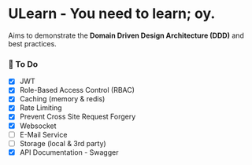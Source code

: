
# ULearn - You need to learn; oy.

Aims to demonstrate the **Domain Driven Design Architecture (DDD)** and best practices.

### 📌 To Do
- [x] JWT
- [x] Role-Based Access Control (RBAC)
- [x] Caching (memory & redis)
- [x] Rate Limiting
- [x] Prevent Cross Site Request Forgery
- [x] Websocket
- [ ] E-Mail Service
- [ ] Storage (local & 3rd party)
- [x] API Documentation - Swagger